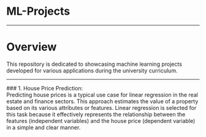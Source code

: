# ML-Projects
---
# Overview
This repository is dedicated to showcasing machine learning projects developed for various applications during the university curriculum.
<hr>
### 1. House Price Prediction:<br>
   Predicting house prices is a typical use case for linear regression in the real estate and finance sectors. This approach estimates the value of a property based on its various attributes or features. Linear regression is selected for this task because it effectively represents the relationship between the features (independent variables) and the house price (dependent variable) in a simple and clear manner.
